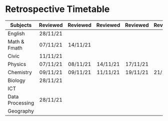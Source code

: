 # Retrospective Timetable
| Subjects        | Reviewed | Reviewed | Reviewed | Reviewed | Reviewed | Reviewed |
| --------------- |:--------:|:--------:|:--------:|:--------:| -------- | -------- |
| English         | 28/11/21 |          |          |          |          |          |
| Math & Fmath    | 07/11/21 | 14/11/21 |          |          |          |          |
| Civic           | 11/11/21 |          |          |          |          |          |
| Physics         | 07/11/21 | 08/11/21 | 14/11/21 | 17/11/21 |          |          |
| Chemistry       | 09/11/21 | 09/11/21 | 11/11/21 | 19/11/21 | 21/11/21 |          |
| Biology         | 28/11/21 |          |          |          |          |          |
| ICT             |          |          |          |          |          |          |
| Data Processing | 28/11/21 |          |          |          |          |          |
| Geography       |          |          |          |          |          |          |
